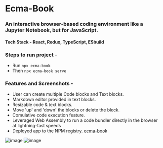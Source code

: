 # Ecma-Book
### An interactive browser-based coding environment like a Jupyter Notebook, but for JavaScript.
#### Tech Stack - <b>React, Redux, TypeScript, ESbuild</b>

### Steps to run project - 
- Run ```npx ecma-book```
- Then ```npx ecma-book serve```

### Features and Screenshots - 
- User can create multiple Code blocks and Text blocks.
- Markdown editor provided in text blocks.
- Resizable code & text blocks.
- Move 'up' and 'down' the blocks or delete the block.
- Comulative code execution feature.
- Leveraged Web Assembly to run a code bundler directly in the browser at lightning-fast speeds
- Deployed app to the NPM registry. [ecma-book](https://www.npmjs.com/package/ecma-book)

![image](https://user-images.githubusercontent.com/78805153/228725226-9a868a37-63d9-4f15-ab16-6aff097085e5.png)
![image](https://user-images.githubusercontent.com/78805153/228725304-6ef62377-f92a-4215-8340-4d8dcdf49fdf.png)

